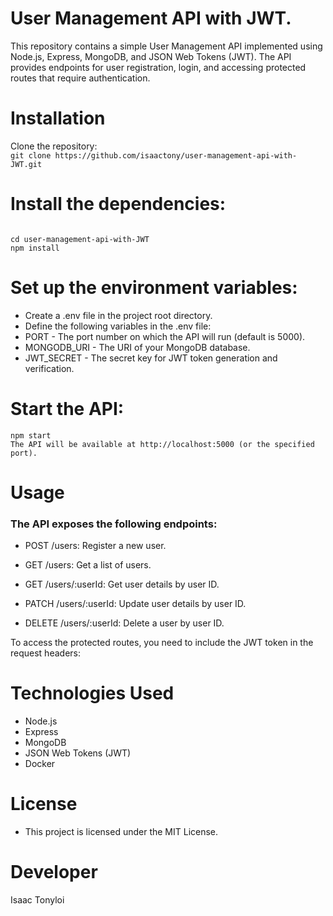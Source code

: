 # User Management API with JWT. 
This repository contains a simple User Management API implemented using Node.js, Express, MongoDB, and JSON Web Tokens (JWT). The API provides endpoints for user registration, login, and accessing protected routes that require authentication.
# Installation      
Clone the repository:       
```git clone https://github.com/isaactony/user-management-api-with-JWT.git```           
# Install the dependencies:          
```  
     
cd user-management-api-with-JWT                       
npm install                            
```      
# Set up the environment variables:                       
         
- Create a .env file in the project root directory.
- Define the following variables in the .env file:
- PORT - The port number on which the API will run (default is 5000).  
- MONGODB_URI - The URI of your MongoDB database.
- JWT_SECRET - The secret key for JWT token generation and verification. 

# Start the API: 
```   
npm start 
The API will be available at http://localhost:5000 (or the specified port).
```

# Usage
### The API exposes the following endpoints:

- POST /users: Register a new user.

- GET /users: Get a list of users.

- GET /users/:userId: Get user details by user ID.

- PATCH /users/:userId: Update user details by user ID.

- DELETE /users/:userId: Delete a user by user ID.


To access the protected routes, you need to include the JWT token in the request headers:


# Technologies Used
- Node.js
- Express
- MongoDB
- JSON Web Tokens (JWT)
- Docker


# License
- This project is licensed under the MIT License.


# Developer
Isaac Tonyloi 




